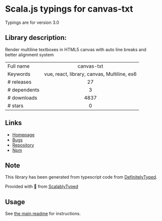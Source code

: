 
# Scala.js typings for canvas-txt

Typings are for version 3.0

## Library description:
Render multiline textboxes in HTML5 canvas with auto line breaks and better alignment system

|                    |                 |
| ------------------ | :-------------: |
| Full name          | canvas-txt |
| Keywords           | vue, react, library, canvas, Multiline, es6 |
| # releases         | 27 |
| # dependents       | 3 |
| # downloads        | 4837 |
| # stars            | 0 |

## Links
- [Homepage](https://canvas-txt.geongeorge.com)
- [Bugs](https://github.com/geongeorge/Canvas-Txt/issues)
- [Repository](https://github.com/geongeorge/Canvas-Txt)
- [Npm](https://www.npmjs.com/package/canvas-txt)
    


## Note
This library has been generated from typescript code from [DefinitelyTyped](https://definitelytyped.org).

Provided with :purple_heart: from [ScalablyTyped](https://github.com/oyvindberg/ScalablyTyped)

## Usage
See [the main readme](../../readme.md) for instructions.


